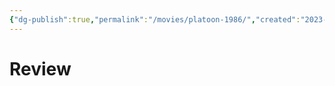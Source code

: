 ```yaml
---
{"dg-publish":true,"permalink":"/movies/platoon-1986/","created":"2023-12-04T17:18:23.186-06:00","updated":"2023-12-04T11:09:55.430-06:00"}
---
```



# Review
